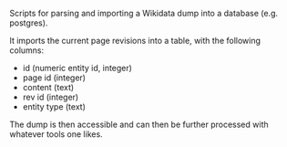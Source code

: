Scripts for parsing and importing a Wikidata dump into a database (e.g. postgres).

It imports the current page revisions into a table, with the following columns:

* id (numeric entity id, integer)
* page id (integer)
* content (text)
* rev id (integer)
* entity type (text)

The dump is then accessible and can then be further processed with whatever tools one likes.
